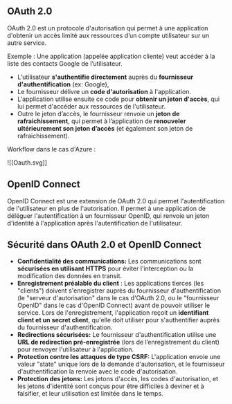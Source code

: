 
## OAuth 2.0

OAuth 2.0 est un protocole d'autorisation qui permet à une application d'obtenir un accès limité aux ressources d’un compte utilisateur sur un autre service.

Exemple : Une application (appelée application cliente) veut accéder à la liste des contacts Google de l’utilisateur.

- L'utilisateur **s'authentifie directement** auprès du **fournisseur d'authentification** (ex: Google),
- Le fournisseur délivre un **code d'autorisation** à l'application.
- L'application utilise ensuite ce code pour **obtenir un jeton d'accès**, qui lui permet d'accéder aux ressources de l'utilisateur.
- Outre le jeton d’accès, le fournisseur renvoie un **jeton de rafraichissement**, qui permet à l’application de **renouveler ultérieurement son jeton d’accès** (et également son jeton de rafraichissement).

Workflow dans le cas d'Azure :

![[Oauth.svg]]

## OpenID Connect

OpenID Connect est une extension de OAuth 2.0 qui permet l'autentification de l'utilisateur en plus de l'autorisation. Il permet à une application de déléguer l'autentification à un fournisseur OpenID, qui renvoie un jeton d'identité à l'application après l'autentification de l'utilisateur.

## Sécurité dans OAuth 2.0 et OpenID Connect

- **Confidentialité des communications:** Les communications sont **sécurisées en utilisant HTTPS** pour éviter l'interception ou la modification des données en transit.
- **Enregistrement préalable du client** : Les applications tierces (les "clients") doivent s'enregistrer auprès du fournisseur d'authentification (le "serveur d'autorisation" dans le cas d'OAuth 2.0, ou le "fournisseur OpenID" dans le cas d'OpenID Connect) avant de pouvoir utiliser le service. Lors de l'enregistrement, l'application reçoit un **identifiant client et un secret client**, qu'elle doit utiliser pour s'authentifier auprès du fournisseur d'authentification.
- **Redirections sécurisées:** Le fournisseur d'authentification utilise une **URL de redirection pré-enregistrée** (lors de l’enregistrement du client) pour renvoyer l'utilisateur à l'application.
- **Protection contre les attaques de type CSRF:** L'application envoie une valeur "state" unique lors de la demande d'autorisation, et le fournisseur d'authentification la renvoie avec le code d'autorisation.
- **Protection des jetons:** Les jetons d'accès, les codes d'autorisation, et les jetons d'identité sont conçus pour être difficiles à deviner et à falsifier, et leur utilisation est limitée dans le temps.
